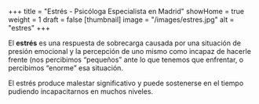 +++
title = "Estrés - Psicóloga Especialista en Madrid"
showHome = true
weight = 1
draft = false
[thumbnail]
image = "/images/estres.jpg"
alt = "estres"
+++

El **estrés** es una respuesta de sobrecarga causada por una situación de presión emocional y la percepción de uno mismo como incapaz de hacerle frente (nos percibimos “pequeños” ante lo que tenemos que enfrentar, o percibimos “enorme” esa situación.

El estrés produce malestar significativo y puede sostenerse en el tiempo pudiendo incapacitarnos en muchos niveles.